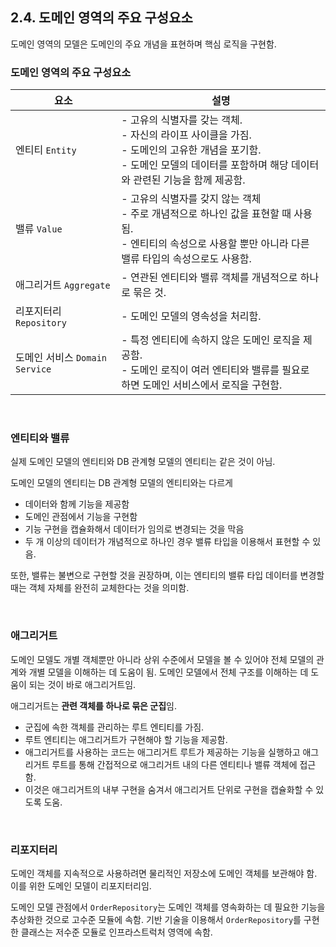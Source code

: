 ## 2.4. 도메인 영역의 주요 구성요소

도메인 영역의 모델은 도메인의 주요 개념을 표현하며 핵심 로직을 구현함.

### 도메인 영역의 주요 구성요소

| 요소                      | 설명                                                                                                               |
|-------------------------|------------------------------------------------------------------------------------------------------------------|
| 엔티티 `Entity`            | - 고유의 식별자를 갖는 객체.<br/>- 자신의 라이프 사이클을 가짐.<br/>- 도메인의 고유한 개념을 포기함.<br/>- 도메인 모델의 데이터를 포함하며 해당 데이터와 관련된 기능을 함께 제공함. |
| 밸류 `Value`              | - 고유의 식별자를 갖지 않는 객체<br/>- 주로 개념적으로 하나인 값을 표현할 때 사용됨.<br/>- 엔티티의 속성으로 사용할 뿐만 아니라 다른 밸류 타입의 속성으로도 사용함.             |
| 애그리거트 `Aggregate`       | - 연관된 엔티티와 밸류 객체를 개념적으로 하나로 묶은 것.                                                                                |
| 리포지터리 `Repository`      | - 도메인 모델의 영속성을 처리함.                                                                                              |
| 도메인 서비스 `Domain Service` | - 특정 엔티티에 속하지 않은 도메인 로직을 제공함.<br/>- 도메인 로직이 여러 엔티티와 밸류를 필요로 하면 도메인 서비스에서 로직을 구현함.                                |

<br>

### 엔티티와 밸류

실제 도메인 모델의 엔티티와 DB 관계형 모델의 엔티티는 같은 것이 아님.

도메인 모델의 엔티티는 DB 관계형 모델의 엔티티와는 다르게
- 데이터와 함께 기능을 제공함
- 도메인 관점에서 기능을 구현함
- 기능 구현을 캡슐화해서 데이터가 임의로 변경되는 것을 막음
- 두 개 이상의 데이터가 개념적으로 하나인 경우 밸류 타입을 이용해서 표현할 수 있음.

또한, 밸류는 불변으로 구현할 것을 권장하며, 이는 엔티티의 밸류 타입 데이터를 변경할 때는 객체 자체를 완전히 교체한다는 것을 의미함. 

<br>

### 애그리거트

도메인 모델도 개별 객체뿐만 아니라 상위 수준에서 모델을 볼 수 있어야 전체 모델의 관계와 개별 모델을 이해하는 데 도움이 됨. 도메인 모델에서 전체 구조를 이해하는 데 도움이 되는 것이 바로 애그리거트임.

애그리거트는 **관련 객체를 하나로 묶은 군집**임.

- 군집에 속한 객체를 관리하는 루트 엔티티를 가짐.
- 루트 엔티티는 애그리거트가 구현해야 할 기능을 제공함.
- 애그리거트를 사용하는 코드는 애그리거트 루트가 제공하는 기능을 실행하고 애그리거트 루트를 통해 간접적으로 애그리거트 내의 다른 엔티티나 밸류 객체에 접근함.
- 이것은 애그리거트의 내부 구현을 숨겨서 애그리거트 단위로 구현을 캡슐화할 수 있도록 도움.

<br>

### 리포지터리

도메인 객체를 지속적으로 사용하려면 물리적인 저장소에 도메인 객체를 보관해야 함. 이를 위한 도메인 모델이 리포지터리임.

도메인 모델 관점에서 `OrderRepository`는 도메인 객체를 영속화하는 데 필요한 기능을 추상화한 것으로 고수준 모듈에 속함. 기반 기술을 이용해서 `OrderRepository`를 구현한 클래스는 저수준 모듈로 인프라스트럭처 영역에 속함.

